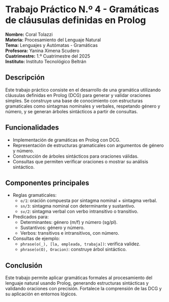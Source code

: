 # Trabajo Práctico N.º 4 - Gramáticas de cláusulas definidas en Prolog

**Nombre:** Coral Tolazzi  
**Materia:** Procesamiento del Lenguaje Natural  
**Tema:** Lenguajes y Autómatas - Gramáticas  
**Profesora:** Yanina Ximena Scudero  
**Cuatrimestre:** 1.º Cuatrimestre del 2025  
**Instituto:** Instituto Tecnológico Beltrán

## Descripción

Este trabajo práctico consiste en el desarrollo de una gramática utilizando cláusulas definidas en Prolog (DCG) para generar y validar oraciones simples. Se construye una base de conocimiento con estructuras gramaticales como sintagmas nominales y verbales, respetando género y número, y se generan árboles sintácticos a partir de consultas.

## Funcionalidades

- Implementación de gramáticas en Prolog con DCG.
- Representación de estructuras gramaticales con argumentos de género y número.
- Construcción de árboles sintácticos para oraciones válidas.
- Consultas que permiten verificar oraciones o mostrar su análisis sintáctico.

## Componentes principales

- Reglas gramaticales:
  - `o/1`: oración compuesta por sintagma nominal + sintagma verbal.
  - `sn/3`: sintagma nominal con determinante y sustantivo.
  - `sv/2`: sintagma verbal con verbo intransitivo o transitivo.
- Predicados para:
  - Determinantes: género (m/f) y número (sg/pl).
  - Sustantivos: género y número.
  - Verbos: transitivos e intransitivos, con número.
- Consultas de ejemplo:
  - `phrase(o(_), [la, empleada, trabaja])`: verifica validez.
  - `phrase(o(O), Oracion)`: construye árbol sintáctico.

## Conclusión

Este trabajo permite aplicar gramáticas formales al procesamiento del lenguaje natural usando Prolog, generando estructuras sintácticas y validando oraciones con precisión. Fortalece la comprensión de las DCG y su aplicación en entornos lógicos.
